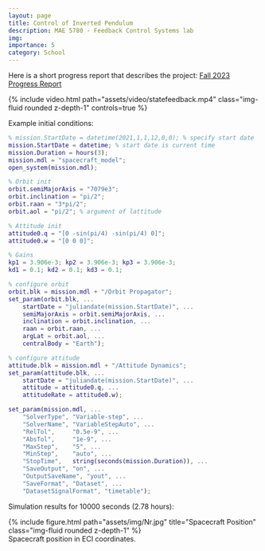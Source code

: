 ```yaml
---
layout: page
title: Control of Inverted Pendulum
description: MAE 5780 - Feedback Control Systems lab
img:
importance: 5
category: School
---
```

Here is a short progress report that describes the project: [Fall 2023 Progress Report](/assets/pdf/MagnetoFall2023Progress.pdf)  


<div class="row">
    <div class="col-sm mt-3 mt-md-0">
        {% include video.html path="assets/video/statefeedback.mp4" class="img-fluid rounded z-depth-1" controls=true %}
    </div>
</div>

Example initial conditions:
```matlab
% mission.StartDate = datetime(2021,1,1,12,0,0); % specify start date
mission.StartDate = datetime; % start date is current time
mission.Duration = hours(3);
mission.mdl = "spacecraft_model";
open_system(mission.mdl);

% Orbit init
orbit.semiMajorAxis = "7079e3";
orbit.inclination = "pi/2";
orbit.raan = "3*pi/2";
orbit.aol = "pi/2"; % argument of lattitude

% Attitude init
attitude0.q = "[0 -sin(pi/4) -sin(pi/4) 0]";
attitude0.w = "[0 0 0]";

% Gains
kp1 = 3.906e-3; kp2 = 3.906e-3; kp3 = 3.906e-3;
kd1 = 0.1; kd2 = 0.1; kd3 = 0.1;

% configure orbit
orbit.blk = mission.mdl + "/Orbit Propagator";
set_param(orbit.blk, ...
    startDate = "juliandate(mission.StartDate)", ...
    semiMajorAxis = orbit.semiMajorAxis, ...
    inclination = orbit.inclination, ...
    raan = orbit.raan, ...
    argLat = orbit.aol, ...
    centralBody = "Earth");

% configure attitude
attitude.blk = mission.mdl + "/Attitude Dynamics";
set_param(attitude.blk, ...
    startDate = "juliandate(mission.StartDate)", ...
    attitude = attitude0.q, ...
    attitudeRate = attitude0.w);

set_param(mission.mdl, ...
    "SolverType", "Variable-step", ...
    "SolverName", "VariableStepAuto", ...
    "RelTol",     "0.5e-9", ...
    "AbsTol",     "1e-9", ...
    "MaxStep",    "5", ...
    "MinStep",    "auto", ...
    "StopTime",   string(seconds(mission.Duration)), ...
    "SaveOutput", "on", ...
    "OutputSaveName", "yout", ...
    "SaveFormat", "Dataset", ...
    "DatasetSignalFormat", "timetable");
```

Simulation results for 10000 seconds (2.78 hours):
<div class="row">
    <div class="col-sm mt-3 mt-md-0">
        {% include figure.html path="assets/img/Nr.jpg" title="Spacecraft Position" class="img-fluid rounded z-depth-1" %}
    </div>
</div>
<div class="caption">
    Spacecraft position in ECI coordinates.
</div>